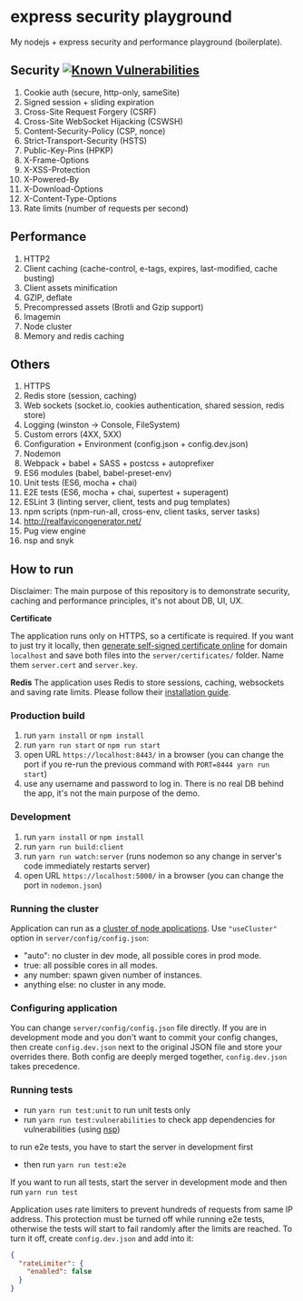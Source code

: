 # express security playground
My nodejs + express security and performance playground (boilerplate).

## Security [![Known Vulnerabilities](https://snyk.io/test/github/mcibique/express-security/badge.svg)](https://snyk.io/test/github/mcibique/express-security)

1. Cookie auth (secure, http-only, sameSite)
1. Signed session + sliding expiration
1. Cross-Site Request Forgery (CSRF)
1. Cross-Site WebSocket Hijacking (CSWSH)
1. Content-Security-Policy (CSP, nonce)
1. Strict-Transport-Security (HSTS)
1. Public-Key-Pins (HPKP)
1. X-Frame-Options
1. X-XSS-Protection
1. X-Powered-By
1. X-Download-Options
1. X-Content-Type-Options
1. Rate limits (number of requests per second)

## Performance

1. HTTP2
1. Client caching (cache-control, e-tags, expires, last-modified, cache busting)
1. Client assets minification
1. GZIP, deflate
1. Precompressed assets (Brotli and Gzip support)
1. Imagemin
1. Node cluster
1. Memory and redis caching

## Others

1. HTTPS
1. Redis store (session, caching)
1. Web sockets (socket.io, cookies authentication, shared session, redis store)
1. Logging (winston -> Console, FileSystem)
1. Custom errors (4XX, 5XX)
1. Configuration + Environment (config.json + config.dev.json)
1. Nodemon
1. Webpack + babel + SASS + postcss + autoprefixer
1. ES6 modules (babel, babel-preset-env)
1. Unit tests (ES6, mocha + chai)
1. E2E tests (ES6, mocha + chai, supertest + superagent)
1. ESLint 3 (linting server, client, tests and pug templates)
1. npm scripts (npm-run-all, cross-env, client tasks, server tasks)
1. http://realfavicongenerator.net/
1. Pug view engine
1. nsp and snyk

## How to run

Disclaimer: The main purpose of this repository is to demonstrate security, caching and performance principles, it's not about DB, UI, UX.

**Certificate**

The application runs only on HTTPS, so a certificate is required. If you want to just try it locally, then [generate self-signed certificate online](http://www.selfsignedcertificate.com/) for domain `localhost` and save both files into the `server/certificates/` folder. Name them `server.cert` and `server.key`.

**Redis**
The application uses Redis to store sessions, caching, websockets and saving rate limits. Please follow their [installation guide](https://redis.io/topics/quickstart).

### Production build

1. run `yarn install` or `npm install`
2. run `yarn run start` or `npm run start`
3. open URL `https://localhost:8443/` in a browser (you can change the port if you re-run the previous command with `PORT=8444 yarn run start`)
4. use any username and password to log in. There is no real DB behind the app, it's not the main purpose of the demo.

### Development

1. run `yarn install` or `npm install`
2. run `yarn run build:client`
3. run `yarn run watch:server` (runs nodemon so any change in server's code immediately restarts server)
4. open URL `https://localhost:5000/` in a browser (you can change the port in `nodemon.json`)

### Running the cluster

Application can run as a [cluster of node applications](https://nodejs.org/api/cluster.html). Use `"useCluster"` option in `server/config/config.json`:
* "auto": no cluster in dev mode, all possible cores in prod mode.
* true: all possible cores in all modes.
* any number: spawn given number of instances.
* anything else: no cluster in any mode.

### Configuring application
You can change `server/config/config.json` file directly. If you are in development mode and you don't want to commit your config changes, then create `config.dev.json` next to the original JSON file and store your overrides there. Both config are deeply merged together, `config.dev.json` takes precedence.

### Running tests
* run `yarn run test:unit` to run unit tests only
* run `yarn run test:vulnerabilities` to check app dependencies for vulnerabilities (using [nsp](https://www.npmjs.com/package/nsp))

to run e2e tests, you have to start the server in development first
* then run `yarn run test:e2e`

If you want to run all tests, start the server in development mode and then run `yarn run test`

Application uses rate limiters to prevent hundreds of requests from same IP address. This protection must be turned off while running e2e tests, otherwise the tests will start to fail randomly after the limits are reached. To turn it off, create `config.dev.json` and add into it:
```json
{
  "rateLimiter": {
    "enabled": false
  }
}
```